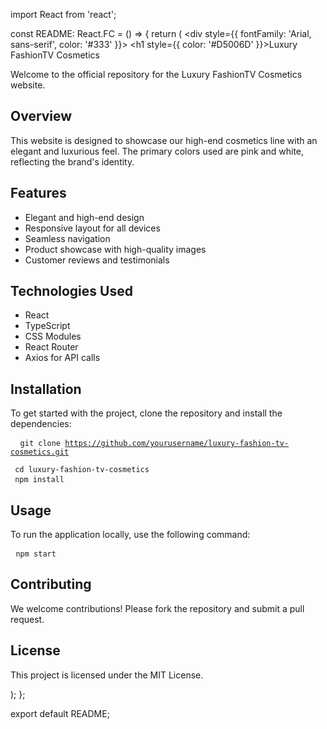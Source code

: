import React from 'react';

const README: React.FC = () => {
  return (
    <div style={{ fontFamily: 'Arial, sans-serif', color: '#333' }}>
      <h1 style={{ color: '#D5006D' }}>Luxury FashionTV Cosmetics</h1>
      <p>Welcome to the official repository for the Luxury FashionTV Cosmetics website.</p>
      <h2>Overview</h2>
      <p>
        This website is designed to showcase our high-end cosmetics line with an elegant and luxurious feel.
        The primary colors used are pink and white, reflecting the brand's identity.
      </p>
      <h2>Features</h2>
      <ul>
        <li>Elegant and high-end design</li>
        <li>Responsive layout for all devices</li>
        <li>Seamless navigation</li>
        <li>Product showcase with high-quality images</li>
        <li>Customer reviews and testimonials</li>
      </ul>
      <h2>Technologies Used</h2>
      <ul>
        <li>React</li>
        <li>TypeScript</li>
        <li>CSS Modules</li>
        <li>React Router</li>
        <li>Axios for API calls</li>
      </ul>
      <h2>Installation</h2>
      <p>To get started with the project, clone the repository and install the dependencies:</p>
      <pre>
        <code>
          git clone https://github.com/yourusername/luxury-fashion-tv-cosmetics.git
          <br />
          cd luxury-fashion-tv-cosmetics
          <br />
          npm install
        </code>
      </pre>
      <h2>Usage</h2>
      <p>To run the application locally, use the following command:</p>
      <pre>
        <code>npm start</code>
      </pre>
      <h2>Contributing</h2>
      <p>We welcome contributions! Please fork the repository and submit a pull request.</p>
      <h2>License</h2>
      <p>This project is licensed under the MIT License.</p>
    </div>
  );
};

export default README;